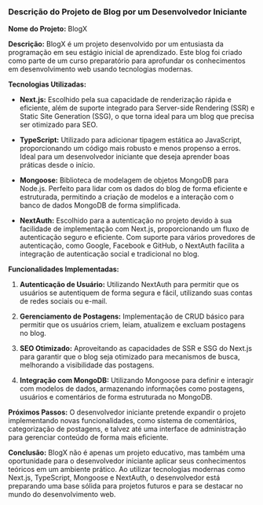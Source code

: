 ### Descrição do Projeto de Blog por um Desenvolvedor Iniciante

**Nome do Projeto:** BlogX

**Descrição:**
BlogX é um projeto desenvolvido por um entusiasta da programação em seu estágio inicial de aprendizado. Este blog foi criado como parte de um curso preparatório para aprofundar os conhecimentos em desenvolvimento web usando tecnologias modernas.

**Tecnologias Utilizadas:**
- **Next.js:** Escolhido pela sua capacidade de renderização rápida e eficiente, além de suporte integrado para Server-side Rendering (SSR) e Static Site Generation (SSG), o que torna ideal para um blog que precisa ser otimizado para SEO.
  
- **TypeScript:** Utilizado para adicionar tipagem estática ao JavaScript, proporcionando um código mais robusto e menos propenso a erros. Ideal para um desenvolvedor iniciante que deseja aprender boas práticas desde o início.
  
- **Mongoose:** Biblioteca de modelagem de objetos MongoDB para Node.js. Perfeito para lidar com os dados do blog de forma eficiente e estruturada, permitindo a criação de modelos e a interação com o banco de dados MongoDB de forma simplificada.
  
- **NextAuth:** Escolhido para a autenticação no projeto devido à sua facilidade de implementação com Next.js, proporcionando um fluxo de autenticação seguro e eficiente. Com suporte para vários provedores de autenticação, como Google, Facebook e GitHub, o NextAuth facilita a integração de autenticação social e tradicional no blog.

**Funcionalidades Implementadas:**
1. **Autenticação de Usuário:** Utilizando NextAuth para permitir que os usuários se autentiquem de forma segura e fácil, utilizando suas contas de redes sociais ou e-mail.
   
2. **Gerenciamento de Postagens:** Implementação de CRUD básico para permitir que os usuários criem, leiam, atualizem e excluam postagens no blog.

3. **SEO Otimizado:** Aproveitando as capacidades de SSR e SSG do Next.js para garantir que o blog seja otimizado para mecanismos de busca, melhorando a visibilidade das postagens.

4. **Integração com MongoDB:** Utilizando Mongoose para definir e interagir com modelos de dados, armazenando informações como postagens, usuários e comentários de forma estruturada no MongoDB.

**Próximos Passos:**
O desenvolvedor iniciante pretende expandir o projeto implementando novas funcionalidades, como sistema de comentários, categorização de postagens, e talvez até uma interface de administração para gerenciar conteúdo de forma mais eficiente.

**Conclusão:**
BlogX não é apenas um projeto educativo, mas também uma oportunidade para o desenvolvedor iniciante aplicar seus conhecimentos teóricos em um ambiente prático. Ao utilizar tecnologias modernas como Next.js, TypeScript, Mongoose e NextAuth, o desenvolvedor está preparando uma base sólida para projetos futuros e para se destacar no mundo do desenvolvimento web.